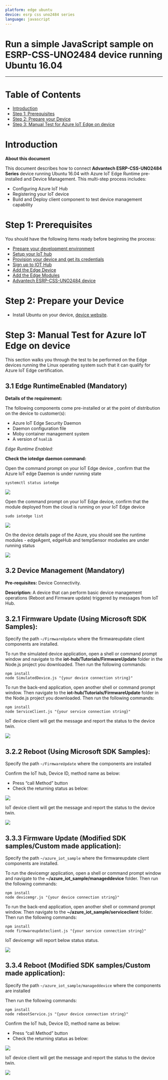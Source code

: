```yaml
---
platform: edge ubuntu
device: esrp css uno2484 series
language: javascript
---
```


Run a simple JavaScript sample on ESRP-CSS-UNO2484 device running Ubuntu 16.04
===
---

# Table of Contents

-   [Introduction](#Introduction)
-   [Step 1: Prerequisites](#Prerequisites)
-   [Step 2: Prepare your Device](#PrepareDevice)
-   [Step 3: Manual Test for Azure IoT Edge on device](#Manual)

<a name="Introduction"></a>
# Introduction

**About this document**

This document describes how to connect **Advantech ESRP-CSS-UNO2484 Series** device running Ubuntu 16.04 with Azure IoT Edge Runtime pre-installed and Device Management. This multi-step process includes:

-   Configuring Azure IoT Hub
-   Registering your IoT device
-   Build and Deploy client component to test device management capability

<a name="Prerequisites"></a>
# Step 1: Prerequisites

You should have the following items ready before beginning the process:

-   [Prepare your development environment][setup-devbox-linux]
-   [Setup your IoT hub](https://account.windowsazure.com/signup?offer=ms-azr-0044p)
-   [Provision your device and get its credentials][lnk-manage-iot-hub]
-   [Sign up to IOT Hub](https://account.windowsazure.com/signup?offer=ms-azr-0044p)
-   [Add the Edge Device](https://docs.microsoft.com/en-us/azure/iot-edge/quickstart-linux)
-   [Add the Edge Modules](https://docs.microsoft.com/en-us/azure/iot-edge/quickstart-linux#deploy-a-module)
-   [Advantech ESRP-CSS-UNO2484 device](https://www.advantech.com/products/05dd6ca3-f058-4c73-824e-dc9143898a45/esrp-css-uno2484/mod_98d0b774-c73f-4b70-9f79-919e7fc24ce0)

<a name="PrepareDevice"></a>
# Step 2: Prepare your Device
-   Install Ubuntu on your device, [device website](https://www.advantech.com/products/05dd6ca3-f058-4c73-824e-dc9143898a45/esrp-css-uno2484/mod_98d0b774-c73f-4b70-9f79-919e7fc24ce0).

<a name="Manual"></a>
# Step 3: Manual Test for Azure IoT Edge on device

This section walks you through the test to be performed on the Edge devices running the Linux operating system such that it can qualify for Azure IoT Edge certification.

<a name="Step-3-1-IoTEdgeRunTime"></a>
## 3.1 Edge RuntimeEnabled (Mandatory)

**Details of the requirement:**

The following components come pre-installed or at the point of distribution on the device to customer(s):

-   Azure IoT Edge Security Daemon
-   Daemon configuration file
-   Moby container management system
-   A version of `hsmlib`

*Edge Runtime Enabled:*

**Check the iotedge daemon command:**

Open the command prompt on your IoT Edge device , confirm that the Azure IoT edge Daemon is under running state

    systemctl status iotedge

 ![](./media/esrpcssuno2484/Capture.png)

Open the command prompt on your IoT Edge device, confirm that the module deployed from the cloud is running on your IoT Edge device

    sudo iotedge list

 ![](./media/esrpcssuno2484/iotedgedaemon.png)

On the device details page of the Azure, you should see the runtime modules - edgeAgent, edgeHub and tempSensor modueles are under running status

 ![](./media/esrpcssuno2484/tempSensor.png)

<a name="Step-3-2-DeviceManagement"></a>
## 3.2 Device Management (Mandatory)

**Pre-requisites:** Device Connectivity.

**Description:** A device that can perform basic device management operations (Reboot and Firmware update) triggered by messages from IoT Hub.

## 3.2.1 Firmware Update (Using Microsoft SDK Samples):

Specify the path ``` ~/FirmwareUpdate ``` where the firmwareupdate client components are installed.

To run the simulated device application, open a shell or command prompt window and navigate to the **iot-hub/Tutorials/FirmwareUpdate** folder in the Node.js project you downloaded. Then run the following commands:

    npm install
    node SimulatedDevice.js "{your device connection string}"

To run the back-end application, open another shell or command prompt window. Then navigate to the **iot-hub/Tutorials/FirmwareUpdate** folder in the Node.js project you downloaded. Then run the following commands:

    npm install
    node ServiceClient.js "{your service connection string}"

IoT device client will get the message and report the status to the device twin.

 ![](./media/esrpcssuno2484/devicetwin.png)


## 3.2.2 Reboot (Using Microsoft SDK Samples):

Specify the path ``` ~/FirmwareUpdate ``` where the components are installed

Confirm the IoT hub, Device ID, method name as below:

-   Press “call Method” button
-   Check the returning status as below:

 ![](./media/esrpcssuno2484/reboot.png)


IoT device client will get the message and report the status to the device twin.

 ![](./media/esrpcssuno2484/devicetwinmessage.png)

## 3.3.3 Firmware Update (Modified SDK samples/Custom made application):

Specify the path ``` ~/azure_iot_sample ``` where the firmwareupdate client components are installed.

To run the devicemgr application, open a shell or command prompt window and navigate to the **~/azure_iot_sample/manageddevice** folder. Then run the following commands:

    npm install
    node devicemgr.js "{your device connection string}"

To run the back-end application, open another shell or command prompt window. Then navigate to the **~/azure_iot_sample/serviceclient** folder. Then run the following commands:

    npm install
    node firmwareupdateclient.js "{your service connection string}"

IoT devicemgr will report below status status.

 ![](./media/esrpcssuno2484/firmware_custom_1.png)

## 3.3.4 Reboot (Modified SDK samples/Custom made application):

Specify the path ``` ~/azure_iot_sample/manageddevice ``` where the components are installed

Then run the following commands:

    npm install
    node rebootService.js "{your device connection string}"

Confirm the IoT hub, Device ID, method name as below:

-   Press “call Method” button
-   Check the returning status as below:

 ![](./media/esrpcssuno2484/reboot_custom_2.png)


IoT device client will get the message and report the status to the device twin.

 ![](./media/esrpcssuno2484/reboot_custom_1.png)



[setup-devbox-linux]: https://github.com/Azure/azure-iot-sdk-c/blob/master/doc/devbox_setup.md
[lnk-setup-iot-hub]: ../setup_iothub.md
[lnk-manage-iot-hub]: ../manage_iot_hub.md
